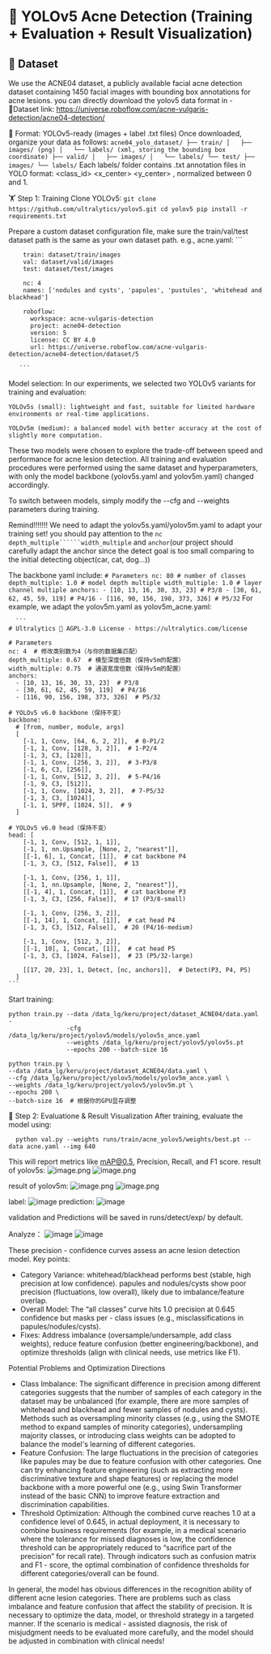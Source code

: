 # 🚀 YOLOv5 Acne Detection (Training + Evaluation + Result Visualization)
## 📌 Dataset
We use the ACNE04 dataset, a publicly available facial acne detection dataset containing 1450 facial images with bounding box annotations for acne lesions.
you can directly download the yolov5 data format in - 🔗Dataset link: https://universe.roboflow.com/acne-vulgaris-detection/acne04-detection/ 

📂 Format: YOLOv5-ready (images + label .txt files)
  Once downloaded, organize your data as follows:
        ```
        acne04_yolo_dataset/
        ├── train/
        │   ├── images/ (png)
        │   └── labels/ (xml, storing the bounding box coordinate)
        ├── valid/
        │   ├── images/
        │   └── labels/
        └── test/
            ├── images/
            └── labels/
        ```
Each labels/ folder contains .txt annotation files in YOLO format:
<class_id> <x_center> <y_center> <width> <height>, normalized between 0 and 1.

🏋️ Step 1: Training
  Clone YOLOv5:
        ```
        git clone https://github.com/ultralytics/yolov5.git
        cd yolov5
        pip install -r requirements.txt
        ```
        
  Prepare a custom dataset configuration file, make sure the train/val/test dataset path is the same as your own dataset path. e.g., acne.yaml:
       ```
       
        train: dataset/train/images
        val: dataset/valid/images
        test: dataset/test/images
        
        nc: 4
        names: ['nodules and cysts', 'papules', 'pustules', 'whitehead and blackhead']
        
        roboflow:
          workspace: acne-vulgaris-detection
          project: acne04-detection
          version: 5
          license: CC BY 4.0
          url: https://universe.roboflow.com/acne-vulgaris-detection/acne04-detection/dataset/5
    
       ```
   Model selection:
   In our experiments, we selected two YOLOv5 variants for training and evaluation:
  ```
  YOLOv5s (small): lightweight and fast, suitable for limited hardware environments or real-time applications.
  
  YOLOv5m (medium): a balanced model with better accuracy at the cost of slightly more computation.
  ```
  These two models were chosen to explore the trade-off between speed and performance for acne lesion detection.
  All training and evaluation procedures were performed using the same dataset and hyperparameters, with only the model backbone (yolov5s.yaml and yolov5m.yaml) changed accordingly.
  
  To switch between models, simply modify the --cfg and --weights parameters during training.

  Remind!!!!!!! We need to adapt the yolov5s.yaml/yolov5m.yaml to adapt your training set! you should pay attention to the ```nc``` ```depth_multiple``````width_multiple``` and ```anchor```(our project should carefully adapt the anchor since the detect goal is too small comparing to the initial detecting object(car, cat, dog...))

  The backbone yaml include:
      ```
    # Parameters
    nc: 80 # number of classes
    depth_multiple: 1.0 # model depth multiple
    width_multiple: 1.0 # layer channel multiple
    anchors:
      - [10, 13, 16, 30, 33, 23] # P3/8
      - [30, 61, 62, 45, 59, 119] # P4/16
      - [116, 90, 156, 198, 373, 326] # P5/32
    ```
  For example, we adapt the yolov5m.yaml as yolov5m_acne.yaml:

      ```
    # Ultralytics 🚀 AGPL-3.0 License - https://ultralytics.com/license
    
    # Parameters
    nc: 4  # 修改类别数为4（与你的数据集匹配）
    depth_multiple: 0.67  # 模型深度倍数（保持v5m的配置）
    width_multiple: 0.75  # 通道宽度倍数（保持v5m的配置）
    anchors:
      - [10, 13, 16, 30, 33, 23]  # P3/8
      - [30, 61, 62, 45, 59, 119]  # P4/16
      - [116, 90, 156, 198, 373, 326]  # P5/32
    
    # YOLOv5 v6.0 backbone（保持不变）
    backbone:
      # [from, number, module, args]
      [
        [-1, 1, Conv, [64, 6, 2, 2]],  # 0-P1/2
        [-1, 1, Conv, [128, 3, 2]],  # 1-P2/4
        [-1, 3, C3, [128]],
        [-1, 1, Conv, [256, 3, 2]],  # 3-P3/8
        [-1, 6, C3, [256]],
        [-1, 1, Conv, [512, 3, 2]],  # 5-P4/16
        [-1, 9, C3, [512]],
        [-1, 1, Conv, [1024, 3, 2]],  # 7-P5/32
        [-1, 3, C3, [1024]],
        [-1, 1, SPPF, [1024, 5]],  # 9
      ]
    
    # YOLOv5 v6.0 head（保持不变）
    head: [
        [-1, 1, Conv, [512, 1, 1]],
        [-1, 1, nn.Upsample, [None, 2, "nearest"]],
        [[-1, 6], 1, Concat, [1]],  # cat backbone P4
        [-1, 3, C3, [512, False]],  # 13
    
        [-1, 1, Conv, [256, 1, 1]],
        [-1, 1, nn.Upsample, [None, 2, "nearest"]],
        [[-1, 4], 1, Concat, [1]],  # cat backbone P3
        [-1, 3, C3, [256, False]],  # 17 (P3/8-small)
    
        [-1, 1, Conv, [256, 3, 2]],
        [[-1, 14], 1, Concat, [1]],  # cat head P4
        [-1, 3, C3, [512, False]],  # 20 (P4/16-medium)
    
        [-1, 1, Conv, [512, 3, 2]],
        [[-1, 10], 1, Concat, [1]],  # cat head P5
        [-1, 3, C3, [1024, False]],  # 23 (P5/32-large)
    
        [[17, 20, 23], 1, Detect, [nc, anchors]],  # Detect(P3, P4, P5)
      ]
    ```
        


  Start training:
  ```
  python train.py --data /data_lg/keru/project/dataset_ACNE04/data.yaml -
                  -cfg /data_lg/keru/project/yolov5/models/yolov5s_ance.yaml
                  --weights /data_lg/keru/project/yolov5/yolov5s.pt
                  --epochs 200 --batch-size 16
  ```
  ```
  python train.py \
  --data /data_lg/keru/project/dataset_ACNE04/data.yaml \
  --cfg /data_lg/keru/project/yolov5/models/yolov5m_ance.yaml \
  --weights /data_lg/keru/project/yolov5/yolov5m.pt \
  --epochs 200 \
  --batch-size 16  # 根据你的GPU显存调整
  ```
🧪 Step 2: Evaluatione & Result Visualization
After training, evaluate the model using:
```
  python val.py --weights runs/train/acne_yolov5/weights/best.pt --data acne.yaml --img 640
```
This will report metrics like mAP@0.5, Precision, Recall, and F1 score.
result of yolov5s:
![image.png](attachment:139f76ff-1ca1-4589-80b9-3ce3a792696d:image.png)
![image.png](attachment:6c6cc51b-fb54-4e03-82eb-4aaffc685f9e:image.png) 

    
result of yolov5m:
![image.png](attachment:0f5ca1ea-81df-43a1-b89d-dba8705642b8:image.png)
![image.png](attachment:fd9d606e-91ef-43e1-8498-94fcce1b45db:image.png)

label:
![image](https://github.com/user-attachments/assets/e1b45f6e-98da-4e73-bd25-0e5542f15c46)
prediction:
![image](https://github.com/user-attachments/assets/2fbcdee7-c6c5-4ff7-9a95-2bf1f457169b)

validation and Predictions will be saved in runs/detect/exp/ by default.


Analyze：
![image](https://github.com/user-attachments/assets/0d1de813-9841-4e1b-8008-0437c79287af)
![image](https://github.com/user-attachments/assets/8ffdf28c-6634-4e90-a6d6-448b34e423bc)

These precision - confidence curves assess an acne lesion detection model. Key points:

- Category Variance: whitehead/blackhead performs best (stable, high precision at low confidence). papules and nodules/cysts show poor precision (fluctuations, low overall), likely due to imbalance/feature overlap.
- Overall Model: The “all classes” curve hits 1.0 precision at 0.645 confidence but masks per - class issues (e.g., misclassifications in papules/nodules/cysts).
- Fixes: Address imbalance (oversample/undersample, add class weights), reduce feature confusion (better engineering/backbone), and optimize thresholds (align with clinical needs, use metrics like F1).

Potential Problems and Optimization Directions
- Class Imbalance: The significant difference in precision among different categories suggests that the number of samples of each category in the dataset may be unbalanced (for example, there are more samples of whitehead and blackhead and fewer samples of nodules and cysts). Methods such as oversampling minority classes (e.g., using the SMOTE method to expand samples of minority categories), undersampling majority classes, or introducing class weights can be adopted to balance the model's learning of different categories.
- Feature Confusion: The large fluctuations in the precision of categories like papules may be due to feature confusion with other categories. One can try enhancing feature engineering (such as extracting more discriminative texture and shape features) or replacing the model backbone with a more powerful one (e.g., using Swin Transformer instead of the basic CNN) to improve feature extraction and discrimination capabilities.
- Threshold Optimization: Although the combined curve reaches 1.0 at a confidence level of 0.645, in actual deployment, it is necessary to combine business requirements (for example, in a medical scenario where the tolerance for missed diagnoses is low, the confidence threshold can be appropriately reduced to “sacrifice part of the precision” for recall rate). Through indicators such as confusion matrix and F1 - score, the optimal combination of confidence thresholds for different categories/overall can be found.

In general, the model has obvious differences in the recognition ability of different acne lesion categories. There are problems such as class imbalance and feature confusion that affect the stability of precision. It is necessary to optimize the data, model, or threshold strategy in a targeted manner. If the scenario is medical - assisted diagnosis, the risk of misjudgment needs to be evaluated more carefully, and the model should be adjusted in combination with clinical needs!
